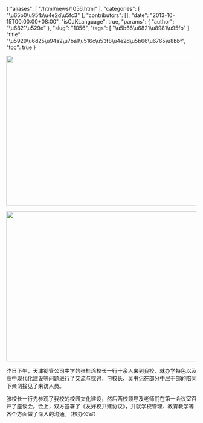 {
    "aliases": [
        "/html/news/1056.html"
    ],
    "categories": [
        "\u65b0\u95fb\u4e2d\u5fc3"
    ],
    "contributors": [],
    "date": "2013-10-15T00:00:00+08:00",
    "isCJKLanguage": true,
    "params": {
        "author": "\u6821\u529e"
    },
    "slug": "1056",
    "tags": [
        "\u5b66\u6821\u8981\u95fb"
    ],
    "title": "\u5929\u6d25\u94a2\u7ba1\u516c\u53f8\u4e2d\u5b66\u6765\u8bbf",
    "toc": true
}


<img
    src="https://cdn.tfls.online/mirror/full/8fbd9c4c57e96c05b67bb9a1f78710260fa6c241.jpg"
    style="display:block;margin-left:auto;margin-right:auto;"
    decoding="async"
    fetchpriority="auto"
    loading="lazy"
    height="397"
    width="600"
/>





<img
    src="https://cdn.tfls.online/mirror/full/48f73df3370169b6c9b1bbce5e7d3eba73605584.jpg"
    style="display:block;margin-left:auto;margin-right:auto;"
    decoding="async"
    fetchpriority="auto"
    loading="lazy"
    height="397"
    width="600"
/>




  





昨日下午，天津钢管公司中学的张桂玲校长一行十余人来到我校，就办学特色以及高中现代化建设等问题进行了交流与探讨，刁校长、吴书记在部分中层干部的陪同下亲切接见了来访人员。　　





张校长一行先参观了我校的校园文化建设，然后两校领导及老师们在第一会议室召开了座谈会。会上，双方签署了《友好校共建协议》，并就学校管理、教育教学等各个方面做了深入的沟通。（校办公室）



  



